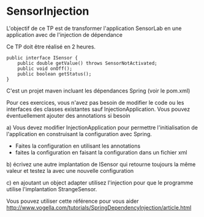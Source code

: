 SensorInjection
=========

L'objectif de ce TP est de transformer l'application SensorLab en une application avec de l'injection de dépendance

Ce TP doit être réalisé en 2 heures. 

```
public interface ISensor {
    public double getValue() throws SensorNotActivated;
    public void onOff();
    public boolean getStatus();
}
```

C'est un projet maven incluant les dépendances Spring (voir le pom.xml)

Pour ces exercices, vous n'avez pas besoin de modifier le code ou les interfaces des classes existantes
sauf InjectionApplication.
Vous pouvez éventuellement ajouter des annotations si besoin

a) Vous devez modifier InjectionApplication pour permettre l'initialisation de l'application
en construisant la configuration avec Spring.
- Faites la configuration en utilisant les annotations
- faites la configuration en faisant la configuration dans un fichier xml

b) écrivez une autre implantation de ISensor qui retourne toujours la même valeur et 
testez la avec une nouvelle configuration

c) en ajoutant un object adapter utilisez l'injection pour que le programme utilise l'implantation StrangeSensor. 



Vous pouvez utiliser cette référence pour vous aider
http://www.vogella.com/tutorials/SpringDependencyInjection/article.html
